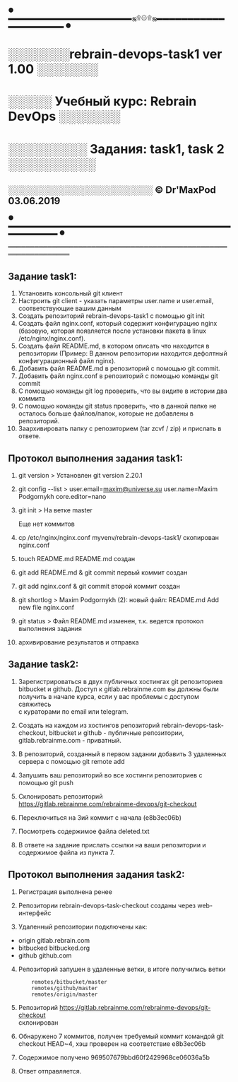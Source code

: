 ● ▬▬▬▬▬▬▬▬▬▬▬▬▬▬▬▬▬▬▬▬ஜ۩۞۩ஜ▬▬▬▬▬▬▬▬▬▬▬▬▬▬▬▬▬▬▬▬ ●  
# ░░░░░░░rebrain-devops-task1 ver 1.00  ░░░░░░░ 
# ░░░░░ Учебный курс: Rebrain DevOps ░░░░░░░
# ░░░░░░░░░ Задания: task1, task 2 ░░░░░░░░░░
## ░░░░░░░░░░░░░░░░░░░░░░ © Dr'MaxPod 03.06.2019 
● ▬▬▬▬▬▬▬▬▬▬▬▬▬▬▬▬▬▬▬▬▬▬▬▬▬▬▬▬▬▬▬▬▬▬▬▬▬▬▬▬▬▬▬▬ ●  

════════════════════════════════════════════════════════════════


## Задание task1:
1. Установить консольный git клиент
2. Настроить git client - указать параметры user.name и user.email, соответствующие вашим данным
3. Создать репозиторий rebrain-devops-task1 с помощью git init
4. Создать файл nginx.conf, который содержит конфигурацию nginx (базовую, которая появляется после установки пакета в linux /etc/nginx/nginx.conf).
5. Создать файл README.md, в котором описать что находится в репозитории (Пример: В данном репозитории находится дефолтный конфигурационный файл nginx).
6. Добавить файл README.md в репозиторий с помощью git commit.
7. Добавить файл nginx.conf в репозиторий с помощью команды git commit
8. С помощью команды git log проверить, что вы видите в истории два коммита
9. С помощью команды git status проверить, что в данной папке не осталось больше файлов/папок, которые не добавлены в репозиторий.
10. Заархивировать папку с репозиторием (tar zcvf / zip) и прислать в ответе.

## Протокол выполнения задания task1:
1. git version >
   Установлен git version 2.20.1

2. git config --list >
   user.email=maxim@universe.su
   user.name=Maxim Podgornykh
   core.editor=nano

3. git init >
   На ветке master

   Еще нет коммитов

4. cp /etc/nginx/nginx.conf myvenv/rebrain-devops-task1/
   скопирован nginx.conf

5. touch README.md 
   README.md создан

6. git add README.md & git commit
   первый коммит создан

7. git add nginx.conf & git commit
   второй коммит создан

8. git shortlog >
   Maxim Podgornykh (2):
      новый файл:    README.md
      Add new file nginx.conf

9. git status >
   Файл README.md изменен, т.к. ведется протокол выполнения задания

10. архивирование результатов и отправка



## Задание task2:

1. Зарегистрироваться в двух публичных хостингах git репозиториев  
 bitbucket и github. Доступ к gitlab.rebrainme.com вы должны были 
 получить в начале курса, если у вас проблемы с доступом свяжитесь  
 с кураторами по email или telegram.

2. Создать на каждом из хостингов репозиторий rebrain-devops-task-checkout, 
 bitbucket и github - публичные репозитории, gitlab.rebrainme.com - приватный.  

3. В репозиторий, созданный в первом задании добавить 3 удаленных сервера 
 с помощью git remote add

4. Запушить ваш репозиторий во все хостинги репозиториев с помощью git push

5. Склонировать репозиторий  
 https://gitlab.rebrainme.com/rebrainme-devops/git-checkout

6. Переключиться на 3ий коммит с начала (e8b3ec06b)

7. Посмотреть содержимое файла deleted.txt

8. В ответе на задание прислать ссылки на ваши репозитории и 
 содержимое файла из пункта 7.

## Протокол выполнения задания task2:

1. Регистрация выполнена ренее

2. Репозитории rebrain-devops-task-checkout созданы через web-интерфейс

3. Удаленный репозитории подключены как:
 - origin gitlab.rebrain.com
 - bitbucked bitbucked.org
 - github github.com

4. Репозиторий запушен в удаленные ветки, в итоге получились ветки
    ``` * master
        remotes/bitbucket/master
        remotes/github/master
        remotes/origin/master
   ```

5. Репозиторий https://gitlab.rebrainme.com/rebrainme-devops/git-checkout  
склонирован

6. Обнаружено 7 коммитов, получен требуемый коммит командой
git checkout HEAD~4, хэш проверен на соответствие e8b3ec06b  
 
7. Содержимое получено
969507679bbd60f2429968ce06036a5b

8. Ответ отправляется.
